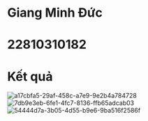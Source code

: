 # Giang Minh Đức
# 22810310182
# Kết quả
![a17cbfa5-29af-458c-a7e9-9e2b4a784728](https://github.com/user-attachments/assets/ebb97b53-4f33-41d7-b829-7e25e4c72545)
![7db9e3eb-6fe1-4fc7-8136-ffb65adcab03](https://github.com/user-attachments/assets/a0e37695-6d42-4adc-9780-0520c08bd003)
![54444d7a-3b05-4d55-b9e6-9ba516f2586f](https://github.com/user-attachments/assets/993fb81a-d48d-4a1c-acad-b23adddc4d7f)

